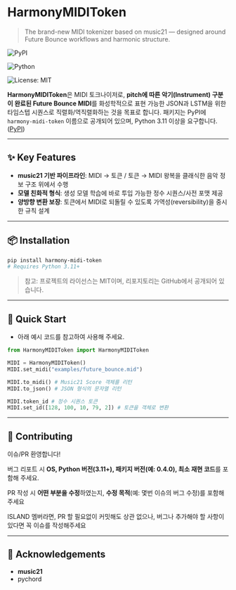 # HarmonyMIDIToken

> The brand-new MIDI tokenizer based on music21 — designed around Future Bounce workflows and harmonic structure.
> 

![PyPI](https://img.shields.io/pypi/v/harmony-midi-token.svg)

![Python](https://img.shields.io/badge/python-3.11%2B-blue.svg)

![License: MIT](https://img.shields.io/badge/License-MIT-green.svg)

**HarmonyMIDIToken**은 MIDI 토크나이저로, **pitch에 따른 악기(Instrument) 구분이 완료된 Future Bounce MIDI**를 화성학적으로 표현 가능한 JSON과 LSTM을 위한 타임스텝 시퀀스로 직렬화/역직렬화하는 것을 목표로 합니다.
패키지는 PyPI에 `harmony-midi-token` 이름으로 공개되어 있으며, Python 3.11 이상을 요구합니다. ([PyPI](https://pypi.org/project/harmony-midi-token/))

---

## ✨ Key Features

- **music21 기반 파이프라인**: MIDI → 토큰 / 토큰 → MIDI 왕복을 클래식한 음악 정보 구조 위에서 수행
- **모델 친화적 형식**: 생성 모델 학습에 바로 투입 가능한 정수 시퀀스/사전 포맷 제공
- **양방향 변환 보장**: 토큰에서 MIDI로 되돌릴 수 있도록 가역성(reversibility)을 중시한 규칙 설계

---

## 📦 Installation

```bash
pip install harmony-midi-token
# Requires Python 3.11+

```

> 참고: 프로젝트의 라이선스는 MIT이며, 리포지토리는 GitHub에서 공개되어 있습니다.
> 

---

## 🚀 Quick Start

- 아래 예시 코드를 참고하여 사용해 주세요.

```python
from HarmonyMIDIToken import HarmonyMIDIToken

MIDI = HarmonyMIDIToken()
MIDI.set_midi("examples/future_bounce.mid")

MIDI.to_midi() # Music21 Score 객체를 리턴
MIDI.to_json() # JSON 형식의 문자열 리턴

MIDI.token_id # 정수 시퀀스 토큰
MIDI.set_id([128, 100, 10, 79, 2]) # 토큰을 객체로 변환
```

---

## 🤝 Contributing

이슈/PR 환영합니다!

버그 리포트 시 **OS, Python 버전(3.11+), 패키지 버전(예: 0.4.0), 최소 재현 코드**를 포함해 주세요.

PR 작성 시 **어떤 부분을 수정**하였는지, **수정 목적**(예: 몇번 이슈의 버그 수정)를 포함해 주세요

ISLAND 멤버라면, PR 할 필요없이 커밋해도 상관 없으나, 버그나 추가해야 할 사항이 있다면 꼭 이슈를 작성해주세요

---

## 🙏 Acknowledgements

- **music21**
- pychord
